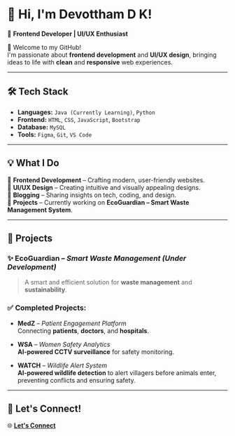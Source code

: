 # 👋 Hi, I'm **Devottham D K**!

🚀 **Frontend Developer | UI/UX Enthusiast**

🌟 Welcome to my GitHub!  
I'm passionate about **frontend development** and **UI/UX design**, bringing ideas to life with **clean** and **responsive** web experiences.

---

## 🛠️ Tech Stack

- **Languages:** `Java (Currently Learning)`, `Python`
- **Frontend:** `HTML`, `CSS`, `JavaScript`, `Bootstrap`
- **Database:** `MySQL`
- **Tools:** `Figma`, `Git`, `VS Code`

---

## 💡 What I Do

🔹 **Frontend Development** – Crafting modern, user-friendly websites.  
🔹 **UI/UX Design** – Creating intuitive and visually appealing designs.  
🔹 **Blogging** – Sharing insights on tech, coding, and design.  
🔹 **Projects** – Currently working on **EcoGuardian – Smart Waste Management System**.

---

## 📌 Projects

### ✨ **EcoGuardian** – _Smart Waste Management (Under Development)_
> A smart and efficient solution for **waste management** and **sustainability**.

### ✅ **Completed Projects:**

- **MedZ** – _Patient Engagement Platform_  
  Connecting **patients**, **doctors**, and **hospitals**.
  
- **WSA** – _Women Safety Analytics_  
  **AI-powered CCTV surveillance** for safety monitoring.
  
- **WATCH** – _Wildlife Alert System_  
  **AI-powered wildlife detection** to alert villagers before animals enter, preventing conflicts and ensuring safety.

---

## 📢 Let's Connect!

🌐 [**Let's Connect**](https://devottham-portfolio.netlify.app/)

